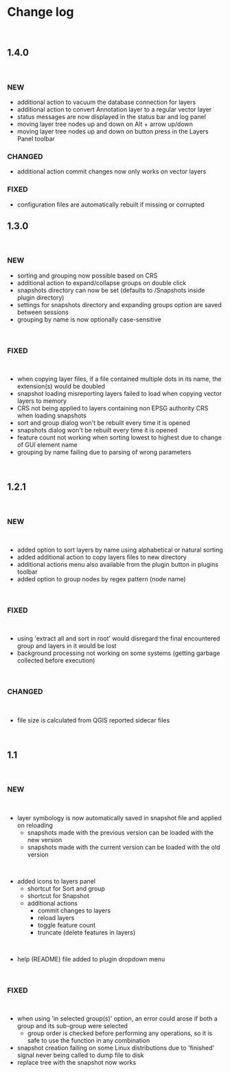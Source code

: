 # Change log
&nbsp;
## 1.4.0
&nbsp;
### NEW
- additional action to vacuum the database connection for layers
- additional action to convert Annotation layer to a regular vector layer
- status messages are now displayed in the status bar and log panel 
- moving layer tree nodes up and down on Alt + arrow up/down
- moving layer tree nodes up and down on button press in the Layers Panel toolbar
### CHANGED
- additional action commit changes now only works on vector layers
### FIXED
- configuration files are automatically rebuilt if missing or corrupted
&nbsp;
## 1.3.0
&nbsp;
### NEW
- sorting and grouping now possible based on CRS
- additional action to expand/collapse groups on double click
- snapshots directory can now be set (defaults to /Snapshots inside plugin directory)
- settings for snapshots directory and expanding groups option are saved between sessions
- grouping by name is now optionally case-sensitive
<!-- -->
&nbsp;
### FIXED
&nbsp;
- when copying layer files, if a file contained multiple dots in its name, the extension(s) would be doubled
- snapshot loading misreporting layers failed to load when copying vector layers to memory
- CRS not being applied to layers containing non EPSG authority CRS when loading snapshots 
- sort and group dialog won't be rebuilt every time it is opened
- snapshots dialog won't be rebuilt every time it is opened
- feature count not working when sorting lowest to highest due to change of GUI element name
- grouping by name failing due to parsing of wrong parameters
<!-- -->
&nbsp;
## 1.2.1
&nbsp;
### NEW
&nbsp;
- added option to sort layers by name using alphabetical or natural sorting
- added additional action to copy layers files to new directory
- additional actions menu also available from the plugin button in plugins toolbar
- added option to group nodes by regex pattern (node name)
<!-- -->
&nbsp;  
### FIXED
&nbsp;
- using 'extract all and sort in root' would disregard the final encountered group and layers in it would be lost
- background processing not working on some systems (getting garbage collected before execution)
<!-- -->
&nbsp;  
### CHANGED
&nbsp;
- file size is calculated from QGIS reported sidecar files
<!-- -->
&nbsp;
## 1.1
&nbsp;  
###  NEW
&nbsp;  
- layer symbology is now automatically saved in snapshot file and applied on reloading  
    + snapshots made with the previous version can be loaded with the new version  
    + snapshots made with the current version can be loaded with the old version  
<!-- -->
&nbsp;  
- added icons to layers panel
    + shortcut for Sort and group
    + shortcut for Snapshot
    + additional actions
        - commit changes to layers
        - reload layers
        - toggle feature count
        - truncate (delete features in layers)
<!-- -->
&nbsp;   
- help (README) file added to plugin dropdown menu   
<!-- -->
&nbsp;  
### FIXED
&nbsp;
- when using 'in selected group(s)' option, an error could arose if both a group and its sub-group were selected
    + group order is checked before performing any operations, so it is safe to use the function in any combination
- snapshot creation failing on some Linux distributions due to 'finished' signal never being called to dump file to disk
- replace tree with the snapshot now works